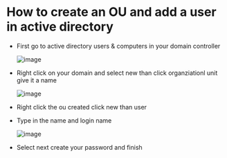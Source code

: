 # How to create an OU and add a user in active directory
- First go to active directory users & computers in your domain controller
  
  ![image](https://github.com/ali0999109/New-users/assets/145396907/aee6baed-044d-4b39-9a46-fcff3bcd542d)

- Right click on your domain and select new than click organziationl unit give it a name
  
  ![image](https://github.com/ali0999109/New-users/assets/145396907/b4204881-3720-48cc-b957-98a1b6df3d11)


- Right click the ou created click new than user
- Type in the name and login name
  
  ![image](https://github.com/ali0999109/New-users/assets/145396907/79b15970-8c1b-4912-9395-ad2ec3284481)

- Select next create your password and finish

  


  
